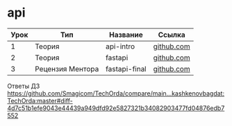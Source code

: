 # api

| Урок | Тип              | Название      | Ссылка                         |
| ---- | ---------------- | ------------- | ------------------------------ |
| 1    | Теория           | api-intro     | [github.com](./api-intro/)     |
| 2    | Теория           | fastapi       | [github.com](./fastapi/)       |
| 3    | Рецензия Ментора | fastapi-final | [github.com](./fastapi-final/) |




Ответы ДЗ
https://github.com/Smagicom/TechOrda/compare/main...kashkenovbagdat:TechOrda:master#diff-4d7c51b1efe9043e44439a949dfd92e5827321b34082903477fd04876edb7552
